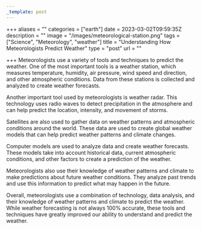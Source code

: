 ```yaml
---
_template: post
---
```


+++
aliases = ""
categories = ["earth"]
date = 2023-03-02T09:59:35Z
description = ""
image = "/images/meteorological-station.png"
tags = ["Science", "Meteorology", "weather"]
title = "Understanding How Meteorologists Predict Weather"
type = "post"
url = ""

+++
Meteorologists use a variety of tools and techniques to predict the weather. One of the most important tools is a weather station, which measures temperature, humidity, air pressure, wind speed and direction, and other atmospheric conditions. Data from these stations is collected and analyzed to create weather forecasts.

Another important tool used by meteorologists is weather radar. This technology uses radio waves to detect precipitation in the atmosphere and can help predict the location, intensity, and movement of storms.

Satellites are also used to gather data on weather patterns and atmospheric conditions around the world. These data are used to create global weather models that can help predict weather patterns and climate changes.

Computer models are used to analyze data and create weather forecasts. These models take into account historical data, current atmospheric conditions, and other factors to create a prediction of the weather.

Meteorologists also use their knowledge of weather patterns and climate to make predictions about future weather conditions. They analyze past trends and use this information to predict what may happen in the future.

Overall, meteorologists use a combination of technology, data analysis, and their knowledge of weather patterns and climate to predict the weather. While weather forecasting is not always 100% accurate, these tools and techniques have greatly improved our ability to understand and predict the weather.
